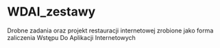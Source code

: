 # WDAI_zestawy
Drobne zadania oraz projekt restauracji internetowej zrobione jako forma zaliczenia Wstępu Do Aplikacji Internetowych
